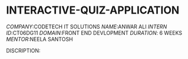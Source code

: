 # INTERACTIVE-QUIZ-APPLICATION

*COMPANY*:CODETECH IT SOLUTIONS
*NAME*:ANWAR ALI
*INTERN ID*:CT06DG11
*DOMAIN*:FRONT END DEVLOPMENT
*DURATION*: 6 WEEKS
*MENTOR*:NEELA SANTOSH

DISCRIPTION:
